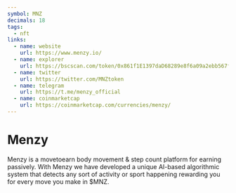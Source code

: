 ```yaml
---
symbol: MNZ
decimals: 18
tags:
  - nft
links:
  - name: website
    url: https://www.menzy.io/
  - name: explorer
    url: https://bscscan.com/token/0x861f1E1397daD68289e8f6a09a2ebb567f1B895C
  - name: twitter
    url: https://twitter.com/MNZtoken
  - name: telegram
    url: https://t.me/menzy_official
  - name: coinmarketcap
    url: https://coinmarketcap.com/currencies/menzy/
---
```


# Menzy

Menzy is a movetoearn body movement & step count platform for earning passively. With Menzy we have developed a unique AI-based algorithmic system that detects any sort of activity or sport happening rewarding you for every move you make in $MNZ.
